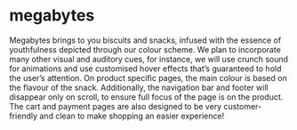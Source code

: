 # megabytes
Megabytes brings to you biscuits and snacks, infused with the essence of youthfulness depicted through our colour scheme. 
We plan to incorporate many other visual and auditory cues, for instance, we will use crunch sound for animations and use customised hover effects that’s guaranteed to hold the user’s attention. On product specific pages, the main colour is based on the flavour of the snack. Additionally, the navigation bar and footer will disappear only on scroll, to ensure full focus of the page is on the product. The cart and payment pages are also designed to be very customer-friendly and clean to make shopping an easier experience!
